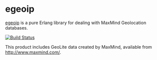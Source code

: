 # egeoip

[egeoip](https://github.com/MiniclipPortugal/egeoip) is a pure Erlang library for dealing with MaxMind Geolocation databases.

[![Build Status](https://travis-ci.org/MiniclipPortugal/egeoip.svg?branch=master)](https://travis-ci.org/MiniclipPortugal/egeoip)

This product includes GeoLite data created by MaxMind, available from http://www.maxmind.com/.
